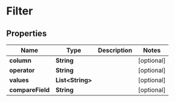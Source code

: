 

# Filter


## Properties

Name | Type | Description | Notes
------------ | ------------- | ------------- | -------------
**column** | **String** |  |  [optional]
**operator** | **String** |  |  [optional]
**values** | **List&lt;String&gt;** |  |  [optional]
**compareField** | **String** |  |  [optional]




